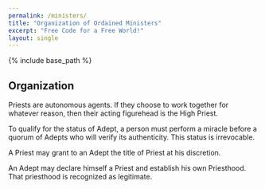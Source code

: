 ```yaml
---
permalink: /ministers/
title: "Organization of Ordained Ministers"
excerpt: "Free Code for a Free World!"
layout: single
---
```


{% include base_path %}

## Organization

Priests are autonomous agents. If they choose to work together for whatever reason, then their acting figurehead is the High Priest.

To qualify for the status of Adept, a person must perform a miracle before a quorum of Adepts who will verify its authenticity. This status is irrevocable.

A Priest may grant to an Adept the title of Priest at his discretion.

An Adept may declare himself a Priest and establish his own Priesthood. That priesthood is recognized as legitimate.

